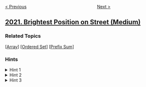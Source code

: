<!--|This file generated by command(leetcode description); DO NOT EDIT.    |-->
<!--+----------------------------------------------------------------------+-->
<!--|@author    awesee <openset.wang@gmail.com>                           |-->
<!--|@link      https://github.com/awesee                                 |-->
<!--|@home      https://github.com/awesee/leetcode                        |-->
<!--+----------------------------------------------------------------------+-->

[< Previous](../number-of-accounts-that-did-not-stream "Number of Accounts That Did Not Stream")
　　　　　　　　　　　　　　　　
[Next >](../convert-1d-array-into-2d-array "Convert 1D Array Into 2D Array")

## [2021. Brightest Position on Street (Medium)](https://leetcode.com/problems/brightest-position-on-street "街上最亮的位置")



### Related Topics
  [[Array](../../tag/array/README.md)]
  [[Ordered Set](../../tag/ordered-set/README.md)]
  [[Prefix Sum](../../tag/prefix-sum/README.md)]

### Hints
<details>
<summary>Hint 1</summary>
Convert lights into an array of ranges representing the range where each street light can light up and sort the start and end points of the ranges.
</details>

<details>
<summary>Hint 2</summary>
Do we need to traverse all possible positions on the street?
</details>

<details>
<summary>Hint 3</summary>
No, we don't, we only need to go to the start and end points of the ranges for each streetlight.
</details>
